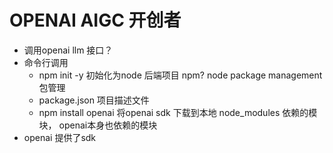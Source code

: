 # OPENAI AIGC 开创者

- 调用openai llm 接口？
- 命令行调用
     - npm init -y 初始化为node 后端项目
         npm? node package management 包管理
     - package.json 项目描述文件
     - npm install openai
         将openai sdk 下载到本地 node_modules
         依赖的模块， openai本身也依赖的模块
 - openai 提供了sdk
